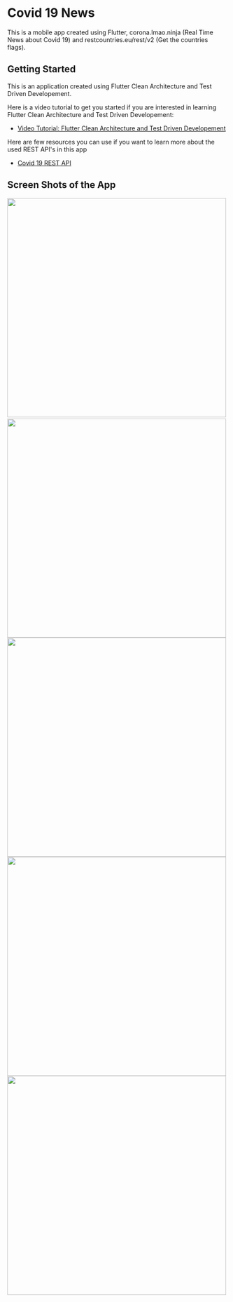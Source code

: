 # Covid 19 News

This is a mobile app created using Flutter, corona.lmao.ninja (Real Time News about Covid 19) and restcountries.eu/rest/v2 (Get the countries flags).


## Getting Started

This is an application created using Flutter Clean Architecture and Test Driven Developement.

Here is a video tutorial to get you started if you are interested in learning Flutter Clean Architecture and Test Driven Developement:

- [Video Tutorial: Flutter Clean Architecture and Test Driven Developement](https://www.youtube.com/watch?v=dc3B_mMrZ-Q&t=577s)

Here are few resources you can use if you want to learn more about the used REST API's in this app

- [Covid 19 REST API](https://github.com/NovelCOVID/API)

## Screen Shots of the App

<image src = 'ss/ss1.jpg' height = '500'>&nbsp;<image src = 'ss/ss2.jpg' height = '500'> <image src = 'ss/ss3.jpg' height = '500'><image src = 'ss/ss4.jpeg' height = '500'><image src = 'ss/ss5.jpeg' height = '500'>
